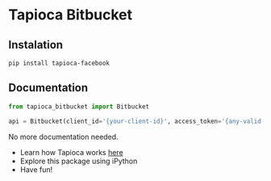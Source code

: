# Tapioca Bitbucket

## Instalation
```
pip install tapioca-facebook
```

## Documentation
``` python
from tapioca_bitbucket import Bitbucket

api = Bitbucket(client_id='{your-client-id}', access_token='{any-valid-access-token}')
```

No more documentation needed.

- Learn how Tapioca works [here](http://tapioca-wrapper.readthedocs.org/en/latest/quickstart/)
- Explore this package using iPython
- Have fun!
